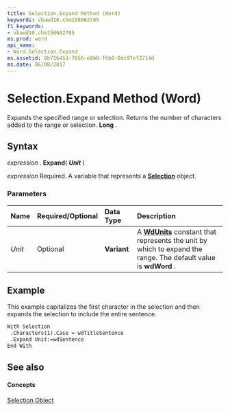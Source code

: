 ```yaml
---
title: Selection.Expand Method (Word)
keywords: vbawd10.chm158662785
f1_keywords:
- vbawd10.chm158662785
ms.prod: word
api_name:
- Word.Selection.Expand
ms.assetid: 8b716453-7656-e8b8-f6b0-0dc97ef2714d
ms.date: 06/08/2017
---
```



# Selection.Expand Method (Word)

Expands the specified range or selection. Returns the number of characters added to the range or selection. **Long** .


## Syntax

 _expression_ . **Expand**( **_Unit_** )

 _expression_ Required. A variable that represents a **[Selection](selection-object-word.md)** object.


### Parameters



|**Name**|**Required/Optional**|**Data Type**|**Description**|
|:-----|:-----|:-----|:-----|
| _Unit_|Optional| **Variant**|A **[WdUnits](wdunits-enumeration-word.md)** constant that represents the unit by which to expand the range. The default value is **wdWord** .|

## Example

This example capitalizes the first character in the selection and then expands the selection to include the entire sentence.


```vb
With Selection 
 .Characters(1).Case = wdTitleSentence 
 .Expand Unit:=wdSentence 
End With
```


## See also


#### Concepts


[Selection Object](selection-object-word.md)


